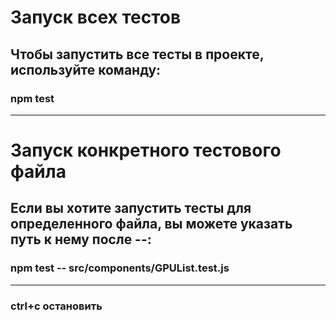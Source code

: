 # Запуск всех тестов

## Чтобы запустить все тесты в проекте, используйте команду:

### npm test

---

# Запуск конкретного тестового файла

## Если вы хотите запустить тесты для определенного файла, вы можете указать путь к нему после --:

### npm test -- src/components/GPUList.test.js

---

### ctrl+c остановить
